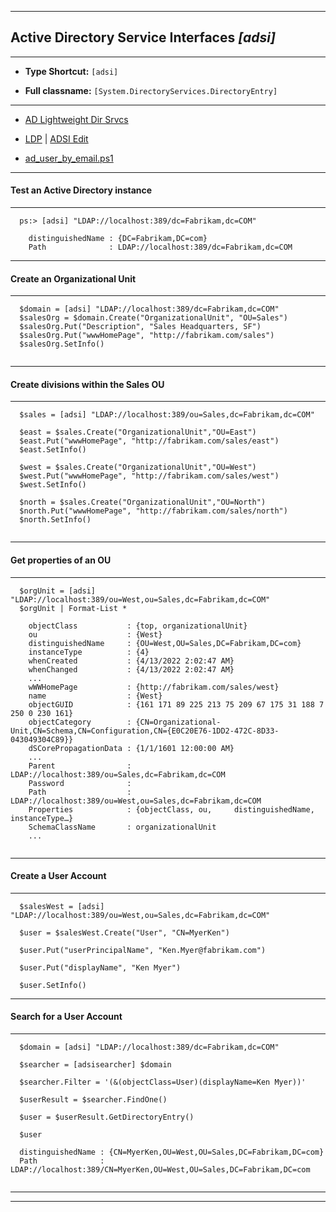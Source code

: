 
***

## Active Directory Service Interfaces *[adsi]*  

***

* **Type Shortcut:** ```[adsi]```

* **Full classname:** ```[System.DirectoryServices.DirectoryEntry]```


***

* [AD Lightweight Dir Srvcs](ad_lightweight_dir_srvcs.html)

* [LDP](ldp.html) | [ADSI Edit](adsi_edit.html)

* [ad_user_by_email.ps1](ad_user_by_email.ps1)

***

#### Test an Active Directory instance 

***

```
  ps:> [adsi] "LDAP://localhost:389/dc=Fabrikam,dc=COM"
  
    distinguishedName : {DC=Fabrikam,DC=com}
    Path              : LDAP://localhost:389/dc=Fabrikam,dc=COM

```

***

#### Create an Organizational Unit

***

```
  $domain = [adsi] "LDAP://localhost:389/dc=Fabrikam,dc=COM"
  $salesOrg = $domain.Create("OrganizationalUnit", "OU=Sales")
  $salesOrg.Put("Description", "Sales Headquarters, SF")
  $salesOrg.Put("wwwHomePage", "http://fabrikam.com/sales")
  $salesOrg.SetInfo()
  

```

***

#### Create divisions within the Sales OU

***

```
  $sales = [adsi] "LDAP://localhost:389/ou=Sales,dc=Fabrikam,dc=COM"
  
  $east = $sales.Create("OrganizationalUnit","OU=East")
  $east.Put("wwwHomePage", "http://fabrikam.com/sales/east")
  $east.SetInfo()
  
  $west = $sales.Create("OrganizationalUnit","OU=West")
  $west.Put("wwwHomePage", "http://fabrikam.com/sales/west")
  $west.SetInfo()
  
  $north = $sales.Create("OrganizationalUnit","OU=North")
  $north.Put("wwwHomePage", "http://fabrikam.com/sales/north")
  $north.SetInfo()


```

***

#### Get properties of an OU 

***

```
  $orgUnit = [adsi] "LDAP://localhost:389/ou=West,ou=Sales,dc=Fabrikam,dc=COM"
  $orgUnit | Format-List *

    objectClass           : {top, organizationalUnit}
    ou                    : {West}
    distinguishedName     : {OU=West,OU=Sales,DC=Fabrikam,DC=com}
    instanceType          : {4}
    whenCreated           : {4/13/2022 2:02:47 AM}
    whenChanged           : {4/13/2022 2:02:47 AM}
    ...
    wWWHomePage           : {http://fabrikam.com/sales/west}
    name                  : {West}
    objectGUID            : {161 171 89 225 213 75 209 67 175 31 188 7 250 0 230 161}
    objectCategory        : {CN=Organizational-Unit,CN=Schema,CN=Configuration,CN={E0C20E76-1DD2-472C-8D33-043049304C89}}
    dSCorePropagationData : {1/1/1601 12:00:00 AM}
    ...
    Parent                : LDAP://localhost:389/ou=Sales,dc=Fabrikam,dc=COM
    Password              :
    Path                  : LDAP://localhost:389/ou=West,ou=Sales,dc=Fabrikam,dc=COM
    Properties            : {objectClass, ou,     distinguishedName, instanceType…}
    SchemaClassName       : organizationalUnit
    ...
    

```

***

#### Create a User Account

***

```
  $salesWest = [adsi] "LDAP://localhost:389/ou=West,ou=Sales,dc=Fabrikam,dc=COM"
  
  $user = $salesWest.Create("User", "CN=MyerKen")
  
  $user.Put("userPrincipalName", "Ken.Myer@fabrikam.com")
  
  $user.Put("displayName", "Ken Myer")
  
  $user.SetInfo()

```

***

#### Search for a User Account

***

```
  $domain = [adsi] "LDAP://localhost:389/dc=Fabrikam,dc=COM"

  $searcher = [adsisearcher] $domain
  
  $searcher.Filter = '(&(objectClass=User)(displayName=Ken Myer))'
  
  $userResult = $searcher.FindOne()
  
  $user = $userResult.GetDirectoryEntry()
  
  $user
  
  distinguishedName : {CN=MyerKen,OU=West,OU=Sales,DC=Fabrikam,DC=com}
  Path              : LDAP://localhost:389/CN=MyerKen,OU=West,OU=Sales,DC=Fabrikam,DC=com
  

```

***
***
